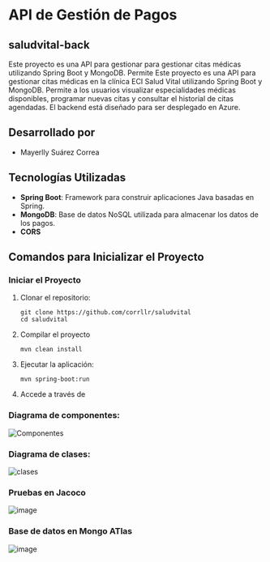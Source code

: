 # API de Gestión de Pagos
## saludvital-back
Este proyecto es una API para gestionar para gestionar citas médicas utilizando Spring Boot y MongoDB. Permite
Este proyecto es una API para gestionar citas médicas en la clínica ECI Salud Vital utilizando Spring Boot y MongoDB.
Permite a los usuarios visualizar especialidades médicas disponibles, programar nuevas citas y consultar el historial de citas agendadas. El backend está diseñado para ser desplegado en Azure.

## Desarrollado por

- Mayerlly Suárez Correa

## Tecnologías Utilizadas

- **Spring Boot**: Framework para construir aplicaciones Java basadas en Spring.
- **MongoDB**: Base de datos NoSQL utilizada para almacenar los datos de los pagos.
- **CORS**

## Comandos para Inicializar el Proyecto

### Iniciar el Proyecto
1. Clonar el repositorio:
   ```
   git clone https://github.com/corrllr/saludvital
   cd saludvital
   ```

2. Compilar el proyecto
   ```
   mvn clean install
   ```

3. Ejecutar la aplicación:
   ```
   mvn spring-boot:run
   ```

4. Accede a través de 

### Diagrama de componentes:
![Componentes](https://github.com/user-attachments/assets/03bed2a2-2496-4575-9c70-c3ea28aeb6e1)

### Diagrama de clases:
![clases](https://github.com/user-attachments/assets/9f283927-d082-4805-9381-cc14ab4f5535)


### Pruebas en Jacoco

![image](https://github.com/user-attachments/assets/e7d59637-5e96-4fe6-a454-cf1d564e43e5)

### Base de datos en Mongo ATlas
![image](https://github.com/user-attachments/assets/c946bd4c-0d6d-4ccc-ae8f-3b199b58f557)